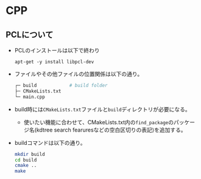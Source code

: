 # CPP
## PCLについて
- PCLのインストールは以下で終わり
    ```
    apt-get -y install libpcl-dev
    ```
- ファイルやその他ファイルの位置関係は以下の通り。
    ```bash
    ┌─ build            # build folder
    ├─ CMakeLists.txt
    └─ main.cpp
    ```

- build時には`CMakeLists.txt`ファイルと`build`ディレクトリが必要になる。
  - 使いたい機能に合わせて、CMakeLists.txt内の`find_package`のパッケージ名(kdtree search fearuresなどの空白区切りの表記)を追加する。
- buildコマンドは以下の通り。
    ```bash
    mkdir build
    cd build
    cmake ..
    make
    ```